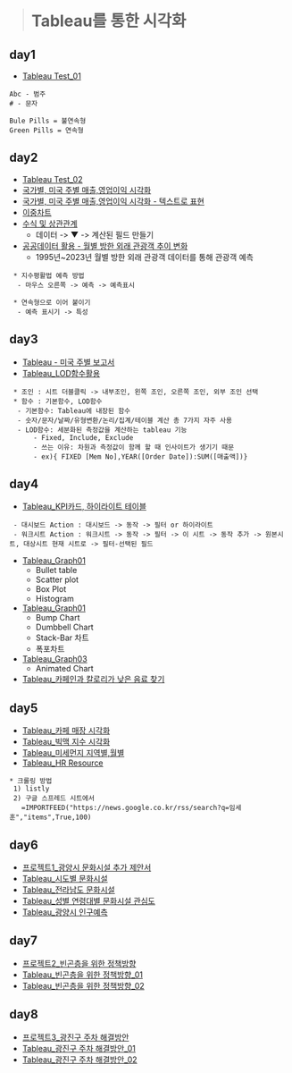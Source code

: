 > # Tableau를 통한 시각화


## day1
* [Tableau Test_01](https://public.tableau.com/app/profile/.67392977/viz/Tableau_01_16805116488510/1?publish=yes)
```
Abc - 범주
# - 문자

Bule Pills = 불연속형
Green Pills = 연속형
```
## day2
* [Tableau Test_02](https://public.tableau.com/app/profile/.67392977/viz/Test02_16805728199950/HRStatus)
* [국가별, 미국 주별 매출,영업이익 시각화](https://public.tableau.com/app/profile/.67392977/viz/_16805764339660/1)
* [국가별, 미국 주별 매출,영업이익 시각화 - 텍스트로 표현](https://public.tableau.com/app/profile/.67392977/viz/_16805866759850/_word)
* [이중차트](https://public.tableau.com/app/profile/.67392977/viz/_16805860152630/sheet13)
* [수식 및 상관관계](https://public.tableau.com/app/profile/.67392977/viz/_16805990512460/sheet19)
  - 데이터 -> ▼ -> 계산된 필드 만들기
* [공공데이터 활용 - 월별 방한 외래 관광객 추이 변화](https://public.tableau.com/app/profile/.67392977/viz/-_16805938700120/1)
  - 1995년~2023년 월별 방한 외래 관광객 데이터를 통해 관광객 예측

```
 * 지수평활법 예측 방법
  - 마우스 오른쪽 -> 예측 -> 예측표시

 * 연속형으로 이어 붙이기
  - 예측 표시기 -> 특성
```
## day3
* [Tableau - 미국 주별 보고서](https://github.com/Sehun-github/KFO.BigData_Analysis/tree/main/Tableau_Visualization/data/미국주별보고서.pptx)
* [Tableau_LOD함수활용](https://public.tableau.com/app/profile/.67392977/viz/LOD_16806852637420/LOD)
```
 * 조인 : 시트 더블클릭 -> 내부조인, 왼쪽 조인, 오른쪽 조인, 외부 조인 선택
 * 함수 : 기본함수, LOD함수
  - 기본함수: Tableau에 내장된 함수
  - 숫자/문자/날짜/유형변환/논리/집계/테이블 계산 총 7가지 자주 사용
  - LOD함수: 세분화된 측정값을 계산하는 tableau 기능
      - Fixed, Include, Exclude
      - 쓰는 이유: 차원과 측정값이 함께 할 때 인사이트가 생기기 때문
      - ex){ FIXED [Mem No],YEAR([Order Date]):SUM([매출액])}
```
## day4
* [Tableau_KPI카드, 하이라이트 테이블](https://public.tableau.com/app/profile/.67392977/viz/KPI_16807717937920/1_1)
```
 - 대시보드 Action : 대시보드 -> 동작 -> 필터 or 하이라이트
 - 워크시트 Action : 워크시트 -> 동작 -> 필터 -> 이 시트 -> 동작 추가 -> 원본시트, 대상시트 현재 시트로 -> 필터-선택된 필드

```
* [Tableau_Graph01](https://public.tableau.com/app/profile/.67392977/viz/Tableau_Graph01/2)
  - Bullet table
  - Scatter plot
  - Box Plot
  - Histogram
* [Tableau_Graph01](https://public.tableau.com/app/profile/.67392977/viz/Tableau_Graph02/3)
  - Bump Chart
  - Dumbbell Chart
  - Stack-Bar 차트
  - 폭포차트
* [Tableau_Graph03](https://public.tableau.com/app/profile/.67392977/viz/Tableau_Graph03/AnimatedChart)
  - Animated Chart
* [Tableau_카페인과 칼로리가 낮은 음료 찾기](https://public.tableau.com/app/profile/.67392977/viz/_16807714583140/1)

## day5
* [Tableau_카페 매장 시각화](https://public.tableau.com/app/profile/.67392977/viz/_16808402256430/1_1)
* [Tableau_빅맥 지수 시각화](https://public.tableau.com/app/profile/.67392977/viz/_16808403196710/sheet2)
* [Tableau_미세먼지 지역별,월별](https://public.tableau.com/app/profile/.67392977/viz/__16808548498800/_)
* [Tableau_HR Resource](https://public.tableau.com/app/profile/.67392977/viz/HRResource_16808593139850/HRResource)
```
* 크롤링 방법
 1) listly
 2) 구글 스프레드 시트에서
   =IMPORTFEED("https://news.google.co.kr/rss/search?q=임세훈","items",True,100)
```
## day6
* [프로젝트1_광양시 문화시설 추가 제안서](https://github.com/Sehun-github/KFO.BigData_Analysis/tree/main/Tableau_Visualization/data/광양시문화시설제안서.pptx)
* [Tableau_시도별 문화시설](https://public.tableau.com/app/profile/.67392977/viz/_16811163270750/2)
* [Tableau_전라남도 문화시설](https://public.tableau.com/app/profile/.67392977/viz/_16811164052430/3_1)
* [Tableau_성별 연령대별 문화시설 관심도](https://public.tableau.com/app/profile/.67392977/viz/_16811162717990/1_1)
* [Tableau_광양시 인구예측](https://public.tableau.com/app/profile/.67392977/viz/_16811161520780/1)

## day7
* [프로젝트2_빈곤층을 위한 정책방향](https://github.com/Sehun-github/KFO.BigData_Analysis/tree/main/Tableau_Visualization/data/빈곤층을위한정책방향.pptx)
* [Tableau_빈곤층을 위한 정책방향_01](https://public.tableau.com/app/profile/.67392977/viz/_01_16812271432620/1)
* [Tableau_빈곤층을 위한 정책방향_02](https://public.tableau.com/app/profile/.67392977/viz/_02_16812272091250/5)

## day8
* [프로젝트3_광진구 주차 해결방안](https://github.com/Sehun-github/KFO.BigData_Analysis/tree/main/Tableau_Visualization/data/광진구_주차_해결_방안.pptx)
* [Tableau_광진구 주차 해결방안_01](https://public.tableau.com/app/profile/.67392977/viz/_01_16813005416560/1)
* [Tableau_광진구 주차 해결방안_02](https://public.tableau.com/app/profile/.67392977/viz/_02_16813005634120/1_1)
